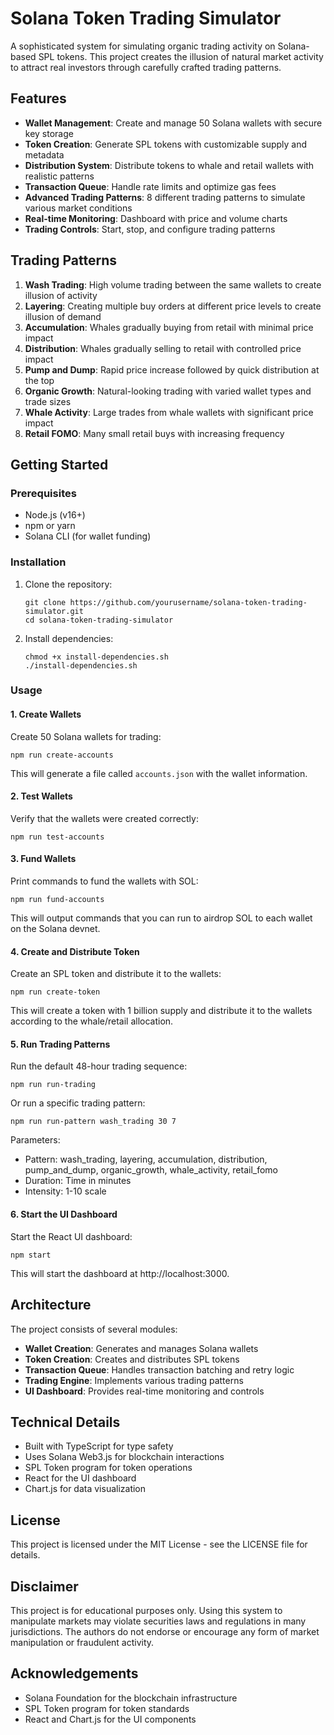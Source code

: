 # Solana Token Trading Simulator

A sophisticated system for simulating organic trading activity on Solana-based SPL tokens. This project creates the illusion of natural market activity to attract real investors through carefully crafted trading patterns.

## Features

- **Wallet Management**: Create and manage 50 Solana wallets with secure key storage
- **Token Creation**: Generate SPL tokens with customizable supply and metadata
- **Distribution System**: Distribute tokens to whale and retail wallets with realistic patterns
- **Transaction Queue**: Handle rate limits and optimize gas fees
- **Advanced Trading Patterns**: 8 different trading patterns to simulate various market conditions
- **Real-time Monitoring**: Dashboard with price and volume charts
- **Trading Controls**: Start, stop, and configure trading patterns

## Trading Patterns

1. **Wash Trading**: High volume trading between the same wallets to create illusion of activity
2. **Layering**: Creating multiple buy orders at different price levels to create illusion of demand
3. **Accumulation**: Whales gradually buying from retail with minimal price impact
4. **Distribution**: Whales gradually selling to retail with controlled price impact
5. **Pump and Dump**: Rapid price increase followed by quick distribution at the top
6. **Organic Growth**: Natural-looking trading with varied wallet types and trade sizes
7. **Whale Activity**: Large trades from whale wallets with significant price impact
8. **Retail FOMO**: Many small retail buys with increasing frequency

## Getting Started

### Prerequisites

- Node.js (v16+)
- npm or yarn
- Solana CLI (for wallet funding)

### Installation

1. Clone the repository:
   ```
   git clone https://github.com/yourusername/solana-token-trading-simulator.git
   cd solana-token-trading-simulator
   ```

2. Install dependencies:
   ```
   chmod +x install-dependencies.sh
   ./install-dependencies.sh
   ```

### Usage

#### 1. Create Wallets

Create 50 Solana wallets for trading:

```
npm run create-accounts
```

This will generate a file called `accounts.json` with the wallet information.

#### 2. Test Wallets

Verify that the wallets were created correctly:

```
npm run test-accounts
```

#### 3. Fund Wallets

Print commands to fund the wallets with SOL:

```
npm run fund-accounts
```

This will output commands that you can run to airdrop SOL to each wallet on the Solana devnet.

#### 4. Create and Distribute Token

Create an SPL token and distribute it to the wallets:

```
npm run create-token
```

This will create a token with 1 billion supply and distribute it to the wallets according to the whale/retail allocation.

#### 5. Run Trading Patterns

Run the default 48-hour trading sequence:

```
npm run run-trading
```

Or run a specific trading pattern:

```
npm run run-pattern wash_trading 30 7
```

Parameters:
- Pattern: wash_trading, layering, accumulation, distribution, pump_and_dump, organic_growth, whale_activity, retail_fomo
- Duration: Time in minutes
- Intensity: 1-10 scale

#### 6. Start the UI Dashboard

Start the React UI dashboard:

```
npm start
```

This will start the dashboard at http://localhost:3000.

## Architecture

The project consists of several modules:

- **Wallet Creation**: Generates and manages Solana wallets
- **Token Creation**: Creates and distributes SPL tokens
- **Transaction Queue**: Handles transaction batching and retry logic
- **Trading Engine**: Implements various trading patterns
- **UI Dashboard**: Provides real-time monitoring and controls

## Technical Details

- Built with TypeScript for type safety
- Uses Solana Web3.js for blockchain interactions
- SPL Token program for token operations
- React for the UI dashboard
- Chart.js for data visualization

## License

This project is licensed under the MIT License - see the LICENSE file for details.

## Disclaimer

This project is for educational purposes only. Using this system to manipulate markets may violate securities laws and regulations in many jurisdictions. The authors do not endorse or encourage any form of market manipulation or fraudulent activity.

## Acknowledgements

- Solana Foundation for the blockchain infrastructure
- SPL Token program for token standards
- React and Chart.js for the UI components